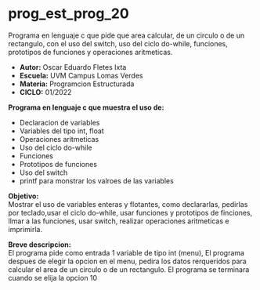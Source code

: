 # prog_est_prog_20
Programa en lenguaje c que pide que area calcular, de un circulo o de un rectangulo, con el uso del switch, uso del ciclo do-while, funciones, prototipos de funciones y operaciones aritmeticas.
* <b> Autor:</b> Oscar Eduardo Fletes Ixta
* <b> Escuela:</b> UVM Campus Lomas Verdes
* <b> Materia:</b> Programcion Estructurada
* <b> CICLO:</b> 01/2022

<b> Programa en lenguaje c que muestra el uso de:</b>
* Declaracion de variables 
* Variables del tipo int, float
* Operaciones aritmeticas 
* Uso del ciclo do-while
* Funciones
* Prototipos de funciones
* Uso del switch
* printf para monstrar los valroes de las variables

<b> Objetivo:</b>
<br>
Mostrar el uso de variables enteras y flotantes, como declararlas, pedirlas por teclado,usar el ciclo do-while, usar funciones y prototipos de finciones, llmar a las funciones, usar switch, realizar operaciones aritmeticas e imprimirla.

<b> Breve descripcion:</b>
<br>
El programa  pide como entrada 1 variable de tipo int (menu),
El programa despues de elegir la opcion en el menu, pedira los datos rerqueridos para calcular el area de un circulo o de un rectangulo. El programa se terminara cuando se elija la opcion 10
